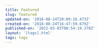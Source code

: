```yaml
---
title: Featured
slug: featured
updated-on: '2018-08-24T20:09:16.473Z'
created-on: '2018-08-24T16:47:59.679Z'
published-on: '2022-03-03T08:54:19.378Z'
layout: '[tags].html'
tags: tags
---
```



